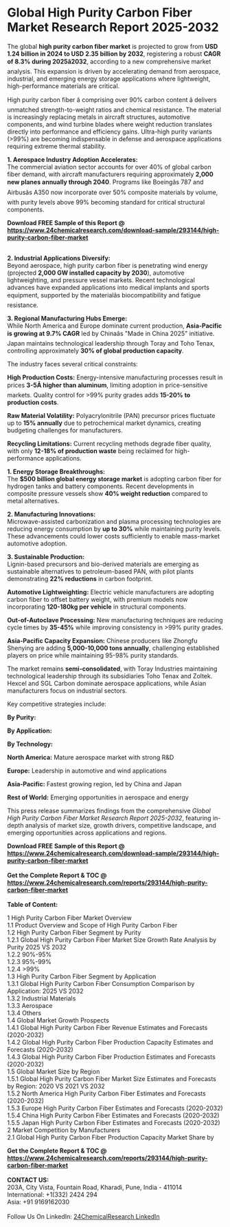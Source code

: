 <h1>Global High Purity Carbon Fiber Market Research Report 2025-2032</h1><p>The global <strong>high purity carbon fiber market</strong> is projected to grow from <strong>USD 1.24 billion in 2024 to USD 2.35 billion by 2032</strong>, registering a robust <strong>CAGR of 8.3% during 2025â2032</strong>, according to a new comprehensive market analysis. This expansion is driven by accelerating demand from aerospace, industrial, and emerging energy storage applications where lightweight, high-performance materials are critical.</p><p>High purity carbon fiber â comprising over 90% carbon content â delivers unmatched strength-to-weight ratios and chemical resistance. The material is increasingly replacing metals in aircraft structures, automotive components, and wind turbine blades where weight reduction translates directly into performance and efficiency gains. Ultra-high purity variants (&gt;99%) are becoming indispensable in defense and aerospace applications requiring extreme thermal stability.</p><p><strong>1. Aerospace Industry Adoption Accelerates:</strong><br>
The commercial aviation sector accounts for over 40% of global carbon fiber demand, with aircraft manufacturers requiring approximately <strong>2,000 new planes annually through 2040</strong>. Programs like Boeingâs 787 and Airbusâs A350 now incorporate over 50% composite materials by volume, with purity levels above 99% becoming standard for critical structural components.</p><div><b>Download FREE Sample of this Report @ 
            <a href="https://www.24chemicalresearch.com/download-sample/293144/high-purity-carbon-fiber-market">
            https://www.24chemicalresearch.com/download-sample/293144/high-purity-carbon-fiber-market</a></b></div><br><p><strong>2. Industrial Applications Diversify:</strong><br>
Beyond aerospace, high purity carbon fiber is penetrating wind energy (projected <strong>2,000 GW installed capacity by 2030</strong>), automotive lightweighting, and pressure vessel markets. Recent technological advances have expanded applications into medical implants and sports equipment, supported by the materialâs biocompatibility and fatigue resistance.</p><p><strong>3. Regional Manufacturing Hubs Emerge:</strong><br>
While North America and Europe dominate current production, <strong>Asia-Pacific is growing at 9.7% CAGR</strong> led by Chinaâs "Made in China 2025" initiative. Japan maintains technological leadership through Toray and Toho Tenax, controlling approximately <strong>30% of global production capacity</strong>.</p><p>The industry faces several critical constraints:</p><p><strong>High Production Costs:</strong> Energy-intensive manufacturing processes result in prices <strong>3-5Ã higher than aluminum</strong>, limiting adoption in price-sensitive markets. Quality control for &gt;99% purity grades adds <strong>15-20% to production costs</strong>.</p><p><strong>Raw Material Volatility:</strong> Polyacrylonitrile (PAN) precursor prices fluctuate up to <strong>15% annually</strong> due to petrochemical market dynamics, creating budgeting challenges for manufacturers.</p><p><strong>Recycling Limitations:</strong> Current recycling methods degrade fiber quality, with only <strong>12-18% of production waste</strong> being reclaimed for high-performance applications.</p><p><strong>1. Energy Storage Breakthroughs:</strong><br>
The <strong>$500 billion global energy storage market</strong> is adopting carbon fiber for hydrogen tanks and battery components. Recent developments in composite pressure vessels show <strong>40% weight reduction</strong> compared to metal alternatives.</p><p><strong>2. Manufacturing Innovations:</strong><br>
Microwave-assisted carbonization and plasma processing technologies are reducing energy consumption by <strong>up to 30%</strong> while maintaining purity levels. These advancements could lower costs sufficiently to enable mass-market automotive adoption.</p><p><strong>3. Sustainable Production:</strong><br>
Lignin-based precursors and bio-derived materials are emerging as sustainable alternatives to petroleum-based PAN, with pilot plants demonstrating <strong>22% reductions</strong> in carbon footprint.</p><p><strong>Automotive Lightweighting:</strong> Electric vehicle manufacturers are adopting carbon fiber to offset battery weight, with premium models now incorporating <strong>120-180kg per vehicle</strong> in structural components.</p><p><strong>Out-of-Autoclave Processing:</strong> New manufacturing techniques are reducing cycle times by <strong>35-45%</strong> while improving consistency in &gt;99% purity grades.</p><p><strong>Asia-Pacific Capacity Expansion:</strong> Chinese producers like Zhongfu Shenying are adding <strong>5,000-10,000 tons annually</strong>, challenging established players on price while maintaining 95-98% purity standards.</p><p>The market remains <strong>semi-consolidated</strong>, with Toray Industries maintaining technological leadership through its subsidiaries Toho Tenax and Zoltek. Hexcel and SGL Carbon dominate aerospace applications, while Asian manufacturers focus on industrial sectors.</p><p>Key competitive strategies include:</p><p><strong>By Purity:</strong></p><p><strong>By Application:</strong></p><p><strong>By Technology:</strong></p><p><strong>North America:</strong> Mature aerospace market with strong R&amp;D</p><p><strong>Europe:</strong> Leadership in automotive and wind applications</p><p><strong>Asia-Pacific:</strong> Fastest growing region, led by China and Japan</p><p><strong>Rest of World:</strong> Emerging opportunities in aerospace and energy</p><p>This press release summarizes findings from the comprehensive <em>Global High Purity Carbon Fiber Market Research Report 2025-2032</em>, featuring in-depth analysis of market size, growth drivers, competitive landscape, and emerging opportunities across applications and regions.</p><div><b>Download FREE Sample of this Report @ 
            <a href="https://www.24chemicalresearch.com/download-sample/293144/high-purity-carbon-fiber-market">
            https://www.24chemicalresearch.com/download-sample/293144/high-purity-carbon-fiber-market</a></b></div><br><div><b>Get the Complete Report & TOC @ 
            <a href="https://www.24chemicalresearch.com/reports/293144/high-purity-carbon-fiber-market">
            https://www.24chemicalresearch.com/reports/293144/high-purity-carbon-fiber-market</a></b></div><br>
            <b>Table of Content:</b><p>1 High Purity Carbon Fiber Market Overview<br />
    1.1 Product Overview and Scope of High Purity Carbon Fiber<br />
    1.2 High Purity Carbon Fiber Segment by Purity<br />
        1.2.1 Global High Purity Carbon Fiber Market Size Growth Rate Analysis by Purity 2025 VS 2032<br />
        1.2.2 90%-95%<br />
        1.2.3 95%-99%<br />
        1.2.4 >99%<br />
    1.3 High Purity Carbon Fiber Segment by Application<br />
        1.3.1 Global High Purity Carbon Fiber Consumption Comparison by Application: 2025 VS 2032<br />
        1.3.2 Industrial Materials<br />
        1.3.3 Aerospace<br />
        1.3.4 Others<br />
    1.4 Global Market Growth Prospects<br />
        1.4.1 Global High Purity Carbon Fiber Revenue Estimates and Forecasts (2020-2032)<br />
        1.4.2 Global High Purity Carbon Fiber Production Capacity Estimates and Forecasts (2020-2032)<br />
        1.4.3 Global High Purity Carbon Fiber Production Estimates and Forecasts (2020-2032)<br />
    1.5 Global Market Size by Region<br />
        1.5.1 Global High Purity Carbon Fiber Market Size Estimates and Forecasts by Region: 2020 VS 2021 VS 2032<br />
        1.5.2 North America High Purity Carbon Fiber Estimates and Forecasts (2020-2032)<br />
        1.5.3 Europe High Purity Carbon Fiber Estimates and Forecasts (2020-2032)<br />
        1.5.4 China High Purity Carbon Fiber Estimates and Forecasts (2020-2032)<br />
        1.5.5 Japan High Purity Carbon Fiber Estimates and Forecasts (2020-2032)<br />
2 Market Competition by Manufacturers<br />
    2.1 Global High Purity Carbon Fiber Production Capacity Market Share by</p><div><b>Get the Complete Report & TOC @ 
            <a href="https://www.24chemicalresearch.com/reports/293144/high-purity-carbon-fiber-market">
            https://www.24chemicalresearch.com/reports/293144/high-purity-carbon-fiber-market</a></b></div><br><b>CONTACT US:</b><br>
            203A, City Vista, Fountain Road, Kharadi, Pune, India - 411014<br>
            International: +1(332) 2424 294<br>
            Asia: +91 9169162030 <br><br>
            Follow Us On LinkedIn: <a href="https://www.linkedin.com/company/24chemicalresearch/">24ChemicalResearch LinkedIn</a>